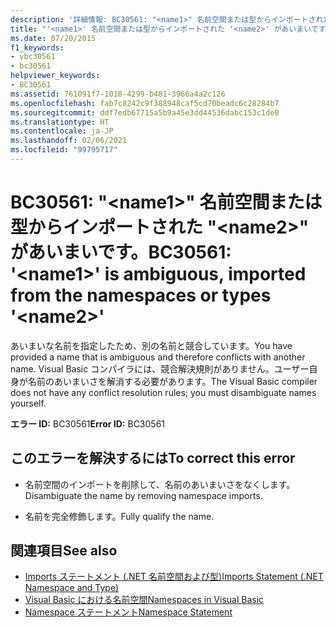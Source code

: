 ```yaml
---
description: '詳細情報: BC30561: "<name1>" 名前空間または型からインポートされた "<name2>" があいまいです'
title: "'<name1>' 名前空間または型からインポートされた '<name2>' があいまいです。"
ms.date: 07/20/2015
f1_keywords:
- vbc30561
- bc30561
helpviewer_keywords:
- BC30561
ms.assetid: 761091f7-1018-4299-b481-3966a4a2c126
ms.openlocfilehash: fab7c8242c9f388948caf5cd70beadc6c28284b7
ms.sourcegitcommit: ddf7edb67715a5b9a45e3dd44536dabc153c1de0
ms.translationtype: HT
ms.contentlocale: ja-JP
ms.lasthandoff: 02/06/2021
ms.locfileid: "99795717"
---
```

# <a name="bc30561-name1-is-ambiguous-imported-from-the-namespaces-or-types-name2"></a><span data-ttu-id="3c396-103">BC30561: "\<name1>" 名前空間または型からインポートされた "\<name2>" があいまいです。</span><span class="sxs-lookup"><span data-stu-id="3c396-103">BC30561: '\<name1>' is ambiguous, imported from the namespaces or types '\<name2>'</span></span>

<span data-ttu-id="3c396-104">あいまいな名前を指定したため、別の名前と競合しています。</span><span class="sxs-lookup"><span data-stu-id="3c396-104">You have provided a name that is ambiguous and therefore conflicts with another name.</span></span> <span data-ttu-id="3c396-105">Visual Basic コンパイラには、競合解決規則がありません。ユーザー自身が名前のあいまいさを解消する必要があります。</span><span class="sxs-lookup"><span data-stu-id="3c396-105">The Visual Basic compiler does not have any conflict resolution rules; you must disambiguate names yourself.</span></span>

 <span data-ttu-id="3c396-106">**エラー ID:** BC30561</span><span class="sxs-lookup"><span data-stu-id="3c396-106">**Error ID:** BC30561</span></span>

## <a name="to-correct-this-error"></a><span data-ttu-id="3c396-107">このエラーを解決するには</span><span class="sxs-lookup"><span data-stu-id="3c396-107">To correct this error</span></span>

- <span data-ttu-id="3c396-108">名前空間のインポートを削除して、名前のあいまいさをなくします。</span><span class="sxs-lookup"><span data-stu-id="3c396-108">Disambiguate the name by removing namespace imports.</span></span>

- <span data-ttu-id="3c396-109">名前を完全修飾します。</span><span class="sxs-lookup"><span data-stu-id="3c396-109">Fully qualify the name.</span></span>

## <a name="see-also"></a><span data-ttu-id="3c396-110">関連項目</span><span class="sxs-lookup"><span data-stu-id="3c396-110">See also</span></span>

- [<span data-ttu-id="3c396-111">Imports ステートメント (.NET 名前空間および型)</span><span class="sxs-lookup"><span data-stu-id="3c396-111">Imports Statement (.NET Namespace and Type)</span></span>](../statements/imports-statement-net-namespace-and-type.md)
- [<span data-ttu-id="3c396-112">Visual Basic における名前空間</span><span class="sxs-lookup"><span data-stu-id="3c396-112">Namespaces in Visual Basic</span></span>](../../programming-guide/program-structure/namespaces.md)
- [<span data-ttu-id="3c396-113">Namespace ステートメント</span><span class="sxs-lookup"><span data-stu-id="3c396-113">Namespace Statement</span></span>](../statements/namespace-statement.md)
